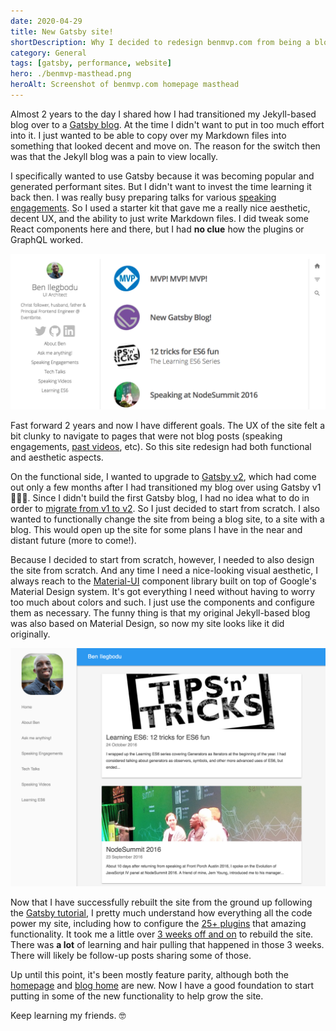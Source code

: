 ```yaml
---
date: 2020-04-29
title: New Gatsby site!
shortDescription: Why I decided to redesign benmvp.com from being a blog site to being a site that contains a blog
category: General
tags: [gatsby, performance, website]
hero: ./benmvp-masthead.png
heroAlt: Screenshot of benmvp.com homepage masthead
---
```


Almost 2 years to the day I shared how I had transitioned my Jekyll-based blog over to a [Gatsby blog](/blog/new-gatsby-blog/). At the time I didn't want to put in too much effort into it. I just wanted to be able to copy over my Markdown files into something that looked decent and move on. The reason for the switch then was that the Jekyll blog was a pain to view locally.

I specifically wanted to use Gatsby because it was becoming popular and generated performant sites. But I didn't want to invest the time learning it back then. I was really busy preparing talks for various [speaking engagements](/speak/). So I used a starter kit that gave me a really nice aesthetic, decent UX, and the ability to just write Markdown files. I did tweak some React components here and there, but I had **no clue** how the plugins or GraphQL worked.

![Screenshot of previous Gatsby blog](gatsby-blog-screenshot.png)

Fast forward 2 years and now I have different goals. The UX of the site felt a bit clunky to navigate to pages that were not blog posts (speaking engagements, [past videos](/videos/), etc). So this site redesign had both functional and aesthetic aspects.

On the functional side, I wanted to upgrade to [Gatsby v2](https://www.gatsbyjs.org/blog/2018-09-17-gatsby-v2/), which had come out only a few months after I had transitioned my blog over using Gatsby v1 🤦🏾‍♂️. Since I didn't build the first Gatsby blog, I had no idea what to do in order to [migrate from v1 to v2](https://www.gatsbyjs.org/docs/migrating-from-v1-to-v2/). So I just decided to start from scratch. I also wanted to functionally change the site from being a blog site, to a site with a blog. This would open up the site for some plans I have in the near and distant future (more to come!).

Because I decided to start from scratch, however, I needed to also design the site from scratch. And any time I need a nice-looking visual aesthetic, I always reach to the [Material-UI](https://material-ui.com/) component library built on top of Google's Material Design system. It's got everything I need without having to worry too much about colors and such. I just use the components and configure them as necessary. The funny thing is that my original Jekyll-based blog was also based on Material Design, so now my site looks like it did originally.

![Screenshot of the Jekyll-based blog](../new-gatsby-blog/previous-blog.png)

Now that I have successfully rebuilt the site from the ground up following the [Gatsby tutorial](https://www.gatsbyjs.org/tutorial/), I pretty much understand how everything all the code power my site, including how to configure the [25+ plugins](https://github.com/benmvp/benmvp.com/blob/17c7abf254f32ed8cbc58f3c327f5944ef89cc2a/gatsby-config.js) that amazing functionality. It took me a little over [3 weeks off and on](https://github.com/benmvp/benmvp.com/pull/19) to rebuild the site. There was **a lot** of learning and hair pulling that happened in those 3 weeks. There will likely be follow-up posts sharing some of those.

Up until this point, it's been mostly feature parity, although both the [homepage](/) and [blog home](/blog/) are new. Now I have a good foundation to start putting in some of the new functionality to help grow the site.

Keep learning my friends. 🤓
